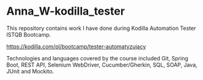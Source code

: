 # Anna_W-kodilla_tester

This repository contains work I have done during Kodilla Automation Tester ISTQB Bootcamp.

https://kodilla.com/pl/bootcamp/tester-automatyzujacy

Technologies and languages covered by the course included Git, Spring Boot, REST API, Selenium WebDriver, Cucumber/Gherkin, SQL, SOAP, Java, JUnit and Mockito.
